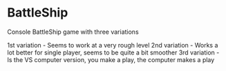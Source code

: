 ﻿# BattleShip
Console BattleShip game with three variations

1st variation - Seems to work at a very rough level
2nd variation - Works a lot better for single player, seems to be quite a bit smoother
3rd variation - Is the VS computer version, you make a play, the computer makes a play
